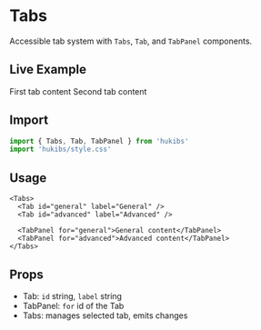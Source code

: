 # Tabs

Accessible tab system with `Tabs`, `Tab`, and `TabPanel` components.

## Live Example

<Example>
  <Tabs>
    <Tab id="a" label="One" />
    <Tab id="b" label="Two" />
    <TabPanel for="a">First tab content</TabPanel>
    <TabPanel for="b">Second tab content</TabPanel>
  </Tabs>
  
</Example>

## Import

```ts
import { Tabs, Tab, TabPanel } from 'hukibs'
import 'hukibs/style.css'
```

## Usage

```vue
<Tabs>
  <Tab id="general" label="General" />
  <Tab id="advanced" label="Advanced" />

  <TabPanel for="general">General content</TabPanel>
  <TabPanel for="advanced">Advanced content</TabPanel>
</Tabs>
```

## Props

- Tab: `id` string, `label` string
- TabPanel: `for` id of the Tab
- Tabs: manages selected tab, emits changes
